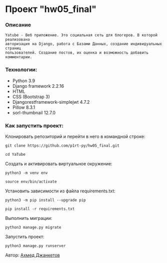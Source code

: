 # Проект "hw05_final"
### Описание
```
Yatube - Веб приложение. Это социальная сеть для блогеров. В которой реализована
авторизация на Django, работа с Базами Данных, создание индивидуальных страниц
пользователей. Создание постов, их оценка и возможность добавить комментарии.
```
### Технологии:
- Python 3.9
- Django framework 2.2.16
- HTML
- CSS (Bootstrap 3)
- Djangorestframework-simplejwt 4.7.2
- Pillow 8.3.1
- sorl-thumbnail 12.7.0
### Как запустить проект:
Клонировать репозиторий и перейти в него в командной строке:
```
git clone https://github.com/p1rt-py/hw05_final.git
```
```
cd YaTube
```
Cоздать и активировать виртуальное окружение:
```
python3 -m venv env
```
```
source env/bin/activate
```
Установить зависимости из файла requirements.txt:
```
python3 -m pip install --upgrade pip
```
```
pip install -r requirements.txt
```
Выполнить миграции:
```
python3 manage.py migrate
```
Запустить проект:
```
python3 manage.py runserver
```
Автор: 
[Ахмед Джанкетов](https://github.com/ahma09)
